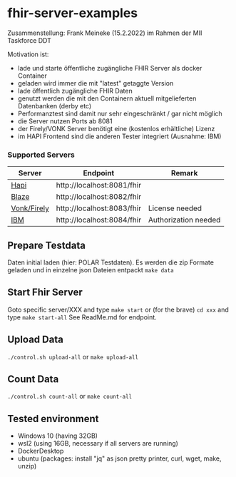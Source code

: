 # fhir-server-examples #

Zusammenstellung: Frank Meineke (15.2.2022) im Rahmen der MII Taskforce DDT

Motivation ist:
  * lade und starte öffentliche zugängliche FHIR Server als docker Container
  * geladen wird immer die mit "latest" getaggte Version
  * lade öffentlich zugängliche FHIR Daten 
  * genutzt werden die mit den Containern aktuell mitgelieferten Datenbanken (derby etc)
  * Performanztest sind damit nur sehr eingeschränkt / gar nicht möglich
  * die Server nutzen Ports ab 8081
  * der Firely/VONK Server benötigt eine (kostenlos erhältliche) Lizenz
  * im HAPI Frontend sind die anderen Tester integriert (Ausnahme: IBM)

### Supported Servers ###
| Server      | Endpoint | Remark
| ----------- | ----------- | ----------- 
| [Hapi](server/hapi)   | http://localhost:8081/fhir | 
| [Blaze](server/blaze)      | http://localhost:8082/fhir |
| [Vonk/Firely](server/vonk)  | http://localhost:8083/fhir | License needed
| [IBM](server/ibm)   | http://localhost:8084/fhir | Authorization needed


## Prepare Testdata ##
Daten initial laden (hier: POLAR Testdaten). Es werden die zip Formate geladen und in einzelne json Dateien entpackt
`make data`

## Start Fhir Server ##
Goto specific server/XXX and type `make start`
or (for the brave) `cd xxx` and type `make start-all`
See ReadMe.md for endpoint.

## Upload Data ##
`./control.sh upload-all`
or
`make upload-all`

## Count Data ##
`./control.sh count-all`
or
`make count-all`

## Tested environment ##
  * Windows 10 (having 32GB)
  * wsl2 (using 16GB, necessary if all servers are running)
  * DockerDesktop
  * ubuntu (packages: install "jq" as json pretty printer, curl, wget, make, unzip)
